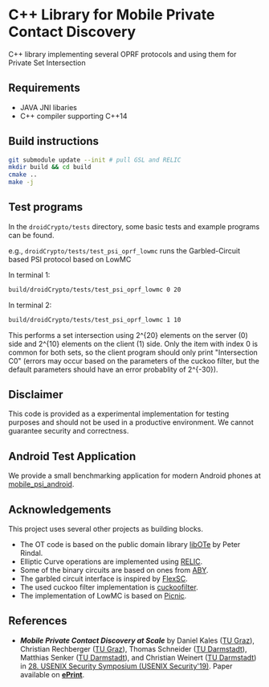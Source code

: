 # C++ Library for Mobile Private Contact Discovery

C++ library implementing several OPRF protocols and using them for Private Set Intersection

## Requirements

* JAVA JNI libaries
* C++ compiler supporting C++14

## Build instructions

```bash
git submodule update --init # pull GSL and RELIC
mkdir build && cd build
cmake ..
make -j
```

## Test programs

In the `droidCrypto/tests` directory, some basic tests and example programs can be found.

e.g., `droidCrypto/tests/test_psi_oprf_lowmc` runs the Garbled-Circuit based PSI protocol based on LowMC

In terminal 1:
```bash
build/droidCrypto/tests/test_psi_oprf_lowmc 0 20
```

In terminal 2:

```bash
build/droidCrypto/tests/test_psi_oprf_lowmc 1 10
```

This performs a set intersection using 2^{20} elements on the server (0) side and 2^{10} elements on the client (1) side. Only the item with index 0 is common for both sets, so the client program should only print "Intersection C0" (errors may occur based on the parameters of the cuckoo filter, but the default parameters should have an error probablity of 2^{-30}).

## Disclaimer

This code is provided as a experimental implementation for testing purposes and should not be used in a productive environment. We cannot guarantee security and correctness.

## Android Test Application

We provide a small benchmarking application for modern Android phones at [mobile_psi_android](https://github.com/contact-discovery/mobile_psi_android).

## Acknowledgements

This project uses several other projects as building blocks.

* The OT code is based on the public domain library [libOTe](https://github.com/osu-crypto/libOTe) by Peter Rindal.
* Elliptic Curve operations are implemented using [RELIC](https://github.com/relic-toolkit/relic).
* Some of the binary circuits are based on ones from [ABY](https://github.com/encryptogroup/ABY).
* The garbled circuit interface is inspired by [FlexSC](https://github.com/wangxiao1254/FlexSC).
* The used cuckoo filter implementation is [cuckoofilter](https://github.com/efficient/cuckoofilter).
* The implementation of LowMC is based on [Picnic](https://github.com/IAIK/Picnic).


## References

 * **_Mobile Private Contact Discovery at Scale_** by Daniel Kales ([TU Graz](https://www.iaik.tugraz.at/content/about_iaik/people/kales_daniel/)), Christian Rechberger ([TU Graz](https://www.iaik.tugraz.at/content/about_iaik/people/rechberger_christian/)), Thomas Schneider ([TU Darmstadt](https://www.encrypto.de/tschneider)), Matthias Senker ([TU Darmstadt](https://www.encrypto.de/)), and Christian Weinert ([TU Darmstadt](https://www.encrypto.de/cweinert)) in [28. USENIX Security Symposium (USENIX Security'19)](https://www.usenix.org/conference/usenixsecurity19). Paper available on **[ePrint](https://eprint.iacr.org/2019/517)**.
